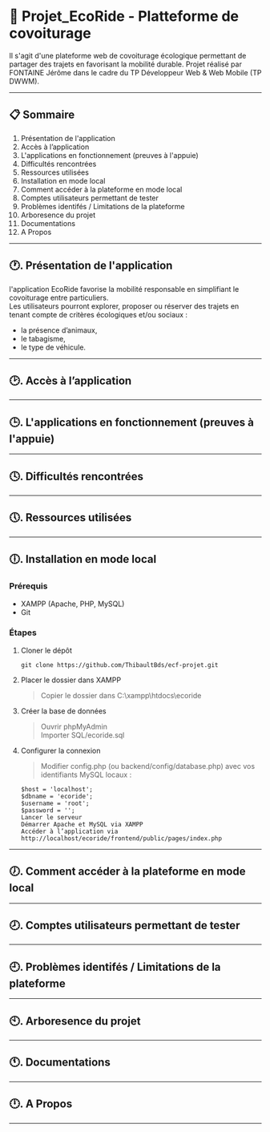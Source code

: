 # 🥬 Projet_EcoRide - Platteforme de covoiturage 
Il s'agit d'une plateforme web de covoiturage écologique permettant de partager des trajets en favorisant la mobilité durable.
Projet réalisé par FONTAINE Jérôme dans le cadre du TP Développeur Web & Web Mobile (TP DWWM).

---

## 📋 Sommaire
1. Présentation de l'application 
2. Accès à l’application  
3. L'applications en fonctionnement (preuves à l'appuie)  
4. Difficultés rencontrées  
5. Ressources utilisées  
6. Installation en mode local  
7. Comment accéder à la plateforme en mode local  
8. Comptes utilisateurs permettant de tester  
9. Problèmes identifés / Limitations de la plateforme  
10. Arboresence du projet  
11. Documentations  
12. A Propos  

---

## 🕐. Présentation de l'application  
l'application EcoRide favorise la mobilité responsable en simplifiant le covoiturage entre particuliers.   
Les utilisateurs pourront explorer, proposer ou réserver des trajets en tenant compte de critères écologiques et/ou sociaux :  
- la présence d’animaux,
- le tabagisme,
- le type de véhicule.

---

## 🕑. Accès à l’application  

---

## 🕒. L'applications en fonctionnement (preuves à l'appuie)  

---

## 🕓. Difficultés rencontrées  

---

## 🕔. Ressources utilisées  

---

## 🕕. Installation en mode local  

### Prérequis  
- XAMPP (Apache, PHP, MySQL)  
- Git  
### Étapes    
1. Cloner le dépôt
    ```  
    git clone https://github.com/ThibaultBds/ecf-projet.git
    ```  
2. Placer le dossier dans XAMPP  
    > Copier le dossier dans C:\xampp\htdocs\ecoride  
3. Créer la base de données  
    > Ouvrir phpMyAdmin  
    > Importer SQL/ecoride.sql  
4. Configurer la connexion  
    >Modifier config.php (ou backend/config/database.php) avec vos identifiants MySQL locaux :  
    ```  
    $host = 'localhost';
    $dbname = 'ecoride';
    $username = 'root';
    $password = '';
    Lancer le serveur
    Démarrer Apache et MySQL via XAMPP
    Accéder à l’application via http://localhost/ecoride/frontend/public/pages/index.php
    ```  

---

## 🕖. Comment accéder à la plateforme en mode local  

---

## 🕗. Comptes utilisateurs permettant de tester  

---

## 🕘. Problèmes identifés / Limitations de la plateforme  

---

## 🕙. Arboresence du projet  

---

## 🕚. Documentations  

---

## 🕛. A Propos  

---
